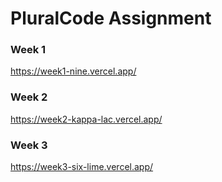 # PluralCode Assignment

### Week 1
https://week1-nine.vercel.app/

### Week 2
https://week2-kappa-lac.vercel.app/

### Week 3
https://week3-six-lime.vercel.app/
